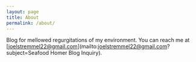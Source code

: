 ```yaml
---
layout: page
title: About
permalink: /about/
---
```


Blog for mellowed regurgitations of my environment.  You can reach me at [joelstremmel22@gmail.com](mailto:joelstremmel22@gmail.com?subject=Seafood Homer Blog Inquiry).
